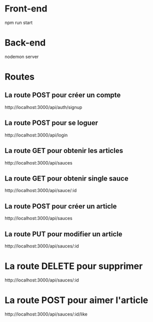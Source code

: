 # Front-end

npm run start

# Back-end

nodemon server

# Routes
## La route POST pour créer un compte
http://localhost:3000/api/auth/signup

## La route POST pour se loguer
http://localhost:3000/api/login

## La route GET pour obtenir les articles
http://localhost:3000/api/sauces

## La route GET pour obtenir single sauce
http://localhost:3000/api/sauce/:id

## La route POST pour créer un article
http://localhost:3000/api/sauces

## La route PUT pour modifier un article
http://localhost:3000/api/sauces/:id

# La route DELETE pour supprimer
http://localhost:3000/api/sauces/:id

# La route POST pour aimer l'article
http://localhost:3000/api/sauces/:id/like

